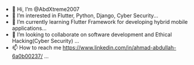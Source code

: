 - 👋 Hi, I’m @AbdXtreme2007
- 👀 I’m interested in Flutter, Python, Django, Cyber Security...
- 🌱 I’m currently learning Flutter Framework for developing hybrid mobile applications...
- 💞️ I’m looking to collaborate on software development and Ethical Hacking(Cyber Security) ...
- 📫 How to reach me https://www.linkedin.com/in/ahmad-abdullah-6a0b00237/ ...

<!---
AbdXtreme2007/AbdXtreme2007 is a ✨ special ✨ repository because its `README.md` (this file) appears on your GitHub profile.
You can click the Preview link to take a look at your changes.
--->
